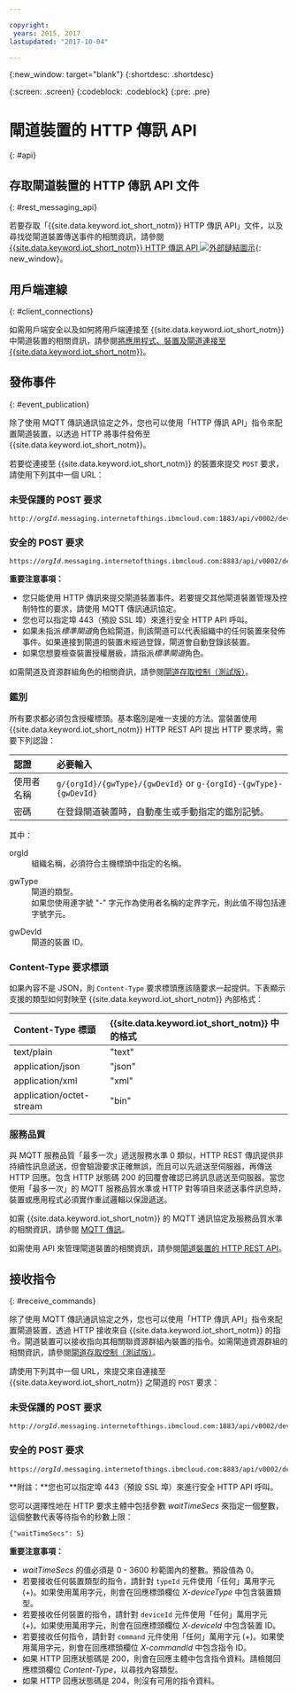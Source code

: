 ```yaml
---

copyright:
 years: 2015, 2017
lastupdated: "2017-10-04"

---
```


{:new_window: target="blank"}
{:shortdesc: .shortdesc}

{:screen: .screen}
{:codeblock: .codeblock}
{:pre: .pre}

# 閘道裝置的 HTTP 傳訊 API
{: #api}

## 存取閘道裝置的 HTTP 傳訊 API 文件
{: #rest_messaging_api}

若要存取「{{site.data.keyword.iot_short_notm}} HTTP 傳訊 API」文件，以及尋找從閘道裝置傳送事件的相關資訊，請參閱 [{{site.data.keyword.iot_short_notm}} HTTP 傳訊 API ![外部鏈結圖示](../../../icons/launch-glyph.svg)](https://docs.internetofthings.ibmcloud.com/apis/swagger/v0002/http-messaging.html){: new_window}。


## 用戶端連線
{: #client_connections}

如需用戶端安全以及如何將用戶端連接至 {{site.data.keyword.iot_short_notm}} 中閘道裝置的相關資訊，請參閱[將應用程式、裝置及閘道連接至 {{site.data.keyword.iot_short_notm}}](../reference/security/connect_devices_apps_gw.html)。


## 發佈事件
{: #event_publication}

除了使用 MQTT 傳訊通訊協定之外，您也可以使用「HTTP 傳訊 API」指令來配置閘道裝置，以透過 HTTP 將事件發佈至 {{site.data.keyword.iot_short_notm}}。

若要從連接至 {{site.data.keyword.iot_short_notm}} 的裝置來提交 ``POST`` 要求，請使用下列其中一個 URL：

### 未受保護的 POST 要求
<pre class="pre"><code class="hljs">http://<var class="keyword varname">orgId</var>.messaging.internetofthings.ibmcloud.com:1883/api/v0002/device/types/<var class="keyword varname">typeId</var>/devices/<var class="keyword varname">deviceId</var>/events/<var class="keyword varname">eventId</var></code></pre>

### 安全的 POST 要求
<pre class="pre"><code class="hljs">https://<var class="keyword varname">orgId</var>.messaging.internetofthings.ibmcloud.com:8883/api/v0002/device/types/<var class="keyword varname">typeId</var>/devices/<var class="keyword varname">deviceId</var>/events/<var class="keyword varname">eventId</var></code></pre>

**重要注意事項：**
- 您只能使用 HTTP 傳訊來提交閘道裝置事件。若要提交其他閘道裝置管理及控制特性的要求，請使用 MQTT 傳訊通訊協定。
- 您也可以指定埠 443（預設 SSL 埠）來進行安全 HTTP API 呼叫。
- 如果未指派*標準閘道*角色給閘道，則該閘道可以代表組織中的任何裝置來發佈事件。如果連接到閘道的裝置未經過登錄，閘道會自動登錄該裝置。
- 如果您想要檢查裝置授權層級，請指派*標準閘道*角色。

如需閘道及資源群組角色的相關資訊，請參閱[閘道存取控制（測試版）](../gateways/gateway-access-control.html)。

### 鑑別

所有要求都必須包含授權標頭。基本鑑別是唯一支援的方法。當裝置使用 {{site.data.keyword.iot_short_notm}} HTTP REST API 提出 HTTP 要求時，需要下列認證：

|認證|必要輸入|
|:---|:---|
|使用者名稱| `g/{orgId}/{gwType}/{gwDevId}` or `g-{orgId}-{gwType}-{gwDevId}`
|密碼| 在登錄閘道裝置時，自動產生或手動指定的鑑別記號。


其中：

<dl>
<dt>orgId</dt>  
<dd>組織名稱，必須符合主機標頭中指定的名稱。</dd>

<p></p>
<dt>gwType</dt>  
<dd>閘道的類型。</dd>
<dd>如果您使用連字號 "-" 字元作為使用者名稱的定界字元，則此值不得包括連字號字元。</dd>
<p></p>
<dt>gwDevId</dt>  
<dd>閘道的裝置 ID。</dd>
</dl>


### Content-Type 要求標頭

如果內容不是 JSON，則 `Content-Type` 要求標頭應該隨要求一起提供。下表顯示支援的類型如何對映至 {{site.data.keyword.iot_short_notm}} 內部格式：

|Content-Type 標頭|{{site.data.keyword.iot_short_notm}} 中的格式|
|:---|:---|
|text/plain|"text"
|application/json| "json"
|application/xml| "xml"
|application/octet-stream|"bin"

### 服務品質

與 MQTT 服務品質「最多一次」遞送服務水準 0 類似，HTTP REST 傳訊提供非持續性訊息遞送，但會驗證要求正確無誤，而且可以先遞送至伺服器，再傳送 HTTP 回應。包含 HTTP 狀態碼 200 的回覆會確認已將訊息遞送至伺服器。當您使用「最多一次」的 MQTT 服務品質水準或 HTTP 對等項目來遞送事件訊息時，裝置或應用程式必須實作重試邏輯以保證遞送。

如需 {{site.data.keyword.iot_short_notm}} 的 MQTT 通訊協定及服務品質水準的相關資訊，請參閱 [MQTT 傳訊](../reference/mqtt/index.html)。

如需使用 API 來管理閘道裝置的相關資訊，請參閱[閘道裝置的 HTTP REST API](../gateways/gw_api.html)。

## 接收指令
{: #receive_commands}

除了使用 MQTT 傳訊通訊協定之外，您也可以使用「HTTP 傳訊 API」指令來配置閘道裝置，透過 HTTP 接收來自 {{site.data.keyword.iot_short_notm}} 的指令。閘道裝置可以接收指向其相關聯資源群組內裝置的指令。如需閘道資源群組的相關資訊，請參閱[閘道存取控制（測試版）](../gateways/gateway-access-control.html)。

請使用下列其中一個 URL，來提交來自連接至 {{site.data.keyword.iot_short_notm}} 之閘道的 ``POST`` 要求：

### 未受保護的 POST 要求
<pre class="pre"><code class="hljs">http://<var class="keyword varname">orgId</var>.messaging.internetofthings.ibmcloud.com:1883/api/v0002/device/types/<var class="keyword varname">typeId</var>/devices/<var class="keyword varname">deviceId</var>/commands/<var class="keyword varname">command</var>/request</code></pre>

### 安全的 POST 要求

<pre class="pre"><code class="hljs">https://<var class="keyword varname">orgId</var>.messaging.internetofthings.ibmcloud.com:8883/api/v0002/device/types/<var class="keyword varname">typeId</var>/devices/<var class="keyword varname">deviceId</var>/commands/<var class="keyword varname">command</var>/request</code></pre>

**附註：**您也可以指定埠 443（預設 SSL 埠）來進行安全 HTTP API 呼叫。

您可以選擇性地在 HTTP 要求主體中包括參數 *waitTimeSecs* 來指定一個整數，這個整數代表等待指令的秒數上限：
<pre class="pre"><code class="hljs">{"waitTimeSecs": 5} </code></pre>


**重要注意事項：**
- *waitTimeSecs* 的值必須是 0 - 3600 秒範圍內的整數。預設值為 0。
- 若要接收任何裝置類型的指令，請針對 `typeId` 元件使用「任何」萬用字元 (+)。如果使用萬用字元，則會在回應標頭欄位 *X-deviceType* 中包含裝置類型。
- 若要接收任何裝置的指令，請針對 `deviceId` 元件使用「任何」萬用字元 (+)。如果使用萬用字元，則會在回應標頭欄位 *X-deviceId* 中包含裝置 ID。
- 若要接收任何指令，請針對 `command` 元件使用「任何」萬用字元 (+)。如果使用萬用字元，則會在回應標頭欄位 *X-commandId* 中包含指令 ID。
- 如果 HTTP 回應狀態碼是 200，則會在回應主體中包含指令資料。請檢閱回應標頭欄位 *Content-Type*，以尋找內容類型。
- 如果 HTTP 回應狀態碼是 204，則沒有可用的指令資料。
